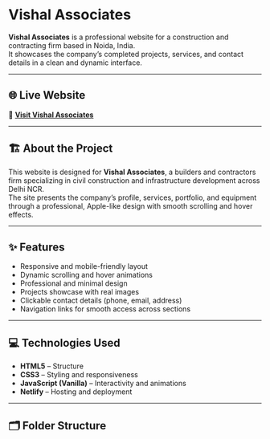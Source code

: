 # Vishal Associates

**Vishal Associates** is a professional website for a construction and contracting firm based in Noida, India.  
It showcases the company’s completed projects, services, and contact details in a clean and dynamic interface.

---

## 🌐 Live Website

🔗 **[Visit Vishal Associates](https://vishalassociates.netlify.app/)**

---

## 🏗️ About the Project

This website is designed for **Vishal Associates**, a builders and contractors firm specializing in civil construction and infrastructure development across Delhi NCR.  
The site presents the company’s profile, services, portfolio, and equipment through a professional, Apple-like design with smooth scrolling and hover effects.

---

## ✨ Features

- Responsive and mobile-friendly layout  
- Dynamic scrolling and hover animations  
- Professional and minimal design  
- Projects showcase with real images  
- Clickable contact details (phone, email, address)  
- Navigation links for smooth access across sections  

---

## 💻 Technologies Used

- **HTML5** – Structure  
- **CSS3** – Styling and responsiveness  
- **JavaScript (Vanilla)** – Interactivity and animations  
- **Netlify** – Hosting and deployment  

---

## 🗂️ Folder Structure


